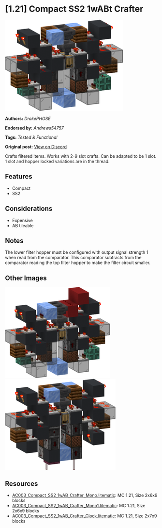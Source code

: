 # [1.21] Compact SS2 1wABt Crafter
<img alt="mono.png" src="images/mono.png?raw=1" height="300px">

**Authors:** *DrakePHOSE*

**Endorsed by:** *Andrews54757*

**Tags:** *Tested & Functional*

**Original post:** [View on Discord](https://discord.com/channels/1375556143186837695/1391829514333720638)

Crafts filtered items. Works with 2-9 slot crafts. Can be adapted to be 1 slot. 1 slot and hopper locked variations are in the thread.
## Features
- Compact
- SS2
## Considerations
- Expensive
- AB tileable
## Notes
The lower filter hopper must be configured with output signal strength 1 when read from the comparator. This comparator subtracts from the comparator reading the top filter hopper to make the filter circuit smaller.

## Other Images
<img src="images/mono_locked.png?raw=1" height="300px">

<img src="images/clock.png?raw=1" height="300px">

## Resources
- [AC003_Compact_SS2_1wAB_Crafter_Mono.litematic](attachments/AC003_Compact_SS2_1wAB_Crafter_Mono.litematic): MC 1.21, Size 2x6x9 blocks
- [AC003_Compact_SS2_1wAB_Crafter_Mono1.litematic](attachments/AC003_Compact_SS2_1wAB_Crafter_Mono1.litematic): MC 1.21, Size 2x6x9 blocks
- [AC003_Compact_SS2_1wAB_Crafter_Clock.litematic](attachments/AC003_Compact_SS2_1wAB_Crafter_Clock.litematic): MC 1.21, Size 2x7x9 blocks
